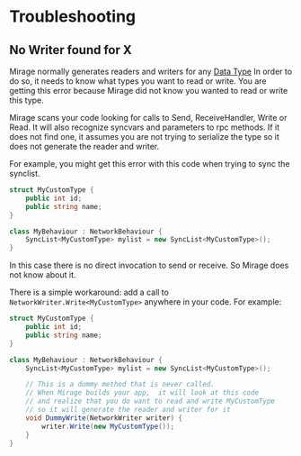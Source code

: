 # Troubleshooting

## No Writer found for X

Mirage normally generates readers and writers for any [Data Type](../Guides/DataTypes.md)
In order to do so,  it needs to know what types you want to read or write.
You are getting this error because Mirage did not know you wanted to read or write this type.

Mirage scans your code looking for calls to Send, ReceiveHandler, Write or Read. It will also recognize syncvars and parameters to rpc methods. If it does not find one,  it assumes you are not trying to serialize the type so it does not generate the reader and writer.

For example, you might get this error with this code when trying to sync the synclist.

```cs
struct MyCustomType {
    public int id;
    public string name;
}

class MyBehaviour : NetworkBehaviour {
    SyncList<MyCustomType> mylist = new SyncList<MyCustomType>();
}
```

In this case there is no direct invocation to send or receive.  So Mirage does not know about it. 

There is a simple workaround: add a call to `NetworkWriter.Write<MyCustomType>` anywhere in your code. For example:

```cs
struct MyCustomType {
    public int id;
    public string name;
}

class MyBehaviour : NetworkBehaviour {
    SyncList<MyCustomType> mylist = new SyncList<MyCustomType>();

    // This is a dummy method that is never called.
    // When Mirage builds your app,  it will look at this code
    // and realize that you do want to read and write MyCustomType
    // so it will generate the reader and writer for it
    void DummyWrite(NetworkWriter writer) {
        writer.Write(new MyCustomType());
    }
}
```